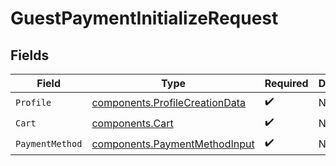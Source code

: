 # GuestPaymentInitializeRequest


## Fields

| Field                                                                            | Type                                                                             | Required                                                                         | Description                                                                      |
| -------------------------------------------------------------------------------- | -------------------------------------------------------------------------------- | -------------------------------------------------------------------------------- | -------------------------------------------------------------------------------- |
| `Profile`                                                                        | [components.ProfileCreationData](../../models/components/profilecreationdata.md) | :heavy_check_mark:                                                               | N/A                                                                              |
| `Cart`                                                                           | [components.Cart](../../models/components/cart.md)                               | :heavy_check_mark:                                                               | N/A                                                                              |
| `PaymentMethod`                                                                  | [components.PaymentMethodInput](../../models/components/paymentmethodinput.md)   | :heavy_check_mark:                                                               | N/A                                                                              |